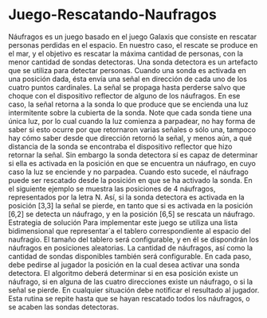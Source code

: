 # Juego-Rescatando-Naufragos

Náufragos es un juego basado en el juego Galaxis que consiste en rescatar personas perdidas en el espacio.
En nuestro caso, el rescate se produce en el mar, y el objetivo es rescatar la máxima cantidad de personas, con la menor cantidad de sondas detectoras.
Una sonda detectora es un artefacto que se utiliza para detectar personas. Cuando una sonda es activada en una posición dada, ésta envía una señal en dirección de cada uno de los cuatro puntos cardinales.
La señal se propaga hasta perderse salvo que choque con el dispositivo reflector de alguno de los náufragos.
En ese caso, la señal retorna a la sonda lo que produce que se encienda una luz intermitente sobre la cubierta de la sonda.
Note que cada sonda tiene una única luz, por lo cual cuando la luz comienza a parpadear, no hay forma de saber si esto ocurre por que retornaron varias señales o sólo una,
tampoco hay cómo saber desde que dirección retornó la señal, y menos aún, a qué distancia de la sonda se encontraba el dispositivo reflector que hizo retornar la señal.
Sin embargo la sonda detectora sí es capaz de determinar si ella es activada en la posición en que se encuentra un náufrago, en cuyo caso la luz se enciende y no parpadea.
Cuando esto sucede, el náufrago puede ser rescatado desde la posición en que se ha activado la sonda.
En el siguiente ejemplo se muestra las posiciones de 4 náufragos, representados por la letra N.
Así, si la sonda detectora es activada en la posición [3,3] la señal se pierde, en tanto que si es activada en la posición [6,2] se detecta un náufrago, y en la posición [6,5] se rescata un náufrago.
Estrategia de solución Para implementar este juego se utiliza una lista bidimensional que representar´a el tablero correspondiente al espacio del naufragio.
El tamaño del tablero será configurable, y en él se dispondrán los náufragos en posiciones aleatorias.
La cantidad de náufragos, así como la cantidad de sondas disponibles también será configurable.
En cada paso, debe pedirse al jugador la posición en la cual desea activar una sonda detectora.
El algoritmo deberá determinar si en esa posición existe un náufrago, si en alguna de las cuatro direcciones existe un náufrago, o si la señal se pierde.
En cualquier situación debe notificar el resultado al jugador.
Esta rutina se repite hasta que se hayan rescatado todos los náufragos, o se acaben las sondas detectoras.
